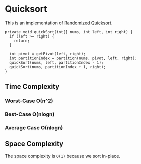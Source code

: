 # Quicksort
This is an implementation of [Randomized Quicksort](https://en.wikipedia.org/wiki/Quicksort).

```
private void quickSort(int[] nums, int left, int right) {
  if (left >= right) {
    return;
  }

  int pivot = getPivot(left, right);
  int partitionIndex = partition(nums, pivot, left, right);
  quickSort(nums, left, partitionIndex - 1);
  quickSort(nums, partitionIndex + 1, right);
}
```


## Time Complexity
### Worst-Case O(n^2)
### Best-Case O(nlogn)
### Average Case O(nlogn)

## Space Complexity
The space complexity is `O(1)` because we sort in-place.
